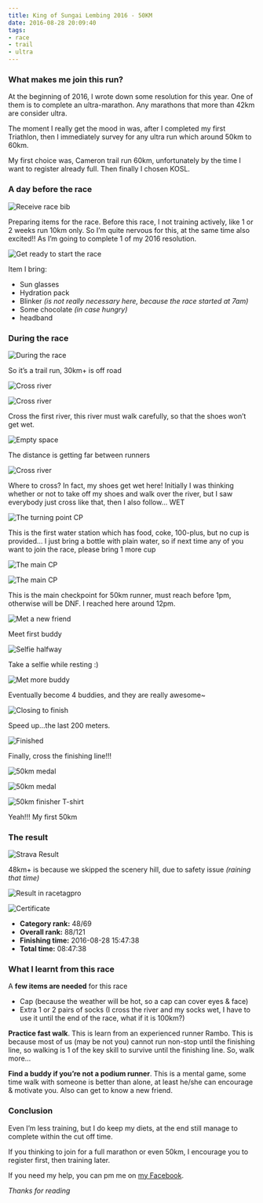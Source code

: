 ```yaml
---
title: King of Sungai Lembing 2016 - 50KM
date: 2016-08-28 20:09:40
tags:
- race
- trail
- ultra
---
```


### What makes me join this run?

At the beginning of 2016, I wrote down some resolution for this year. One of them is to complete an ultra-marathon. Any marathons that more than 42km are consider ultra.

The moment I really get the mood in was, after I completed my first Triathlon, then I immediately survey for any ultra run which around 50km to 60km.

My first choice was, Cameron trail run 60km, unfortunately by the time I want to register already full. Then finally I chosen KOSL.

### A day before the race

![Receive race bib](https://scontent.fkul1-1.fna.fbcdn.net/v/t1.0-9/14045584_1101502123267209_322620895212761064_n.jpg?oh=8d9d3046b32912aa7ab54a9ade8c988f&oe=586C422D)

Preparing items for the race. Before this race, I not training actively, like 1 or 2 weeks run 10km only. So I’m quite nervous for this, at the same time also excited!! As I’m going to complete 1 of my 2016 resolution.

![Get ready to start the race](https://scontent.fkul1-1.fna.fbcdn.net/v/t1.0-9/14089022_1102465819837506_1263527250989792721_n.jpg?oh=e34612b44081299a72123be59e7539dd&oe=5866B537)

Item I bring:

- Sun glasses
- Hydration pack
- Blinker _(is not really necessary here, because the race started at 7am)_
- Some chocolate _(in case hungry)_
- headband

### During the race

![During the race](https://scontent.fkul1-1.fna.fbcdn.net/v/t1.0-9/14063786_1102465836504171_7544805153908402588_n.jpg?oh=245ff907a7cc8a44512e1cc4af1253bf&oe=583C1F3A)

So it’s a trail run, 30km+ is off road

![Cross river](https://scontent.fkul1-1.fna.fbcdn.net/v/t1.0-9/14045961_1102465923170829_4215741024983639051_n.jpg?oh=933f2c9ce0b07fe3c0a8dc1810fae6d0&oe=5866AECE)

![Cross river](https://scontent.fkul1-1.fna.fbcdn.net/v/t1.0-9/14063961_1102465986504156_4652752038099933677_n.jpg?oh=db863f0eded807a689878a115ea7541b&oe=587B918D)

Cross the first river, this river must walk carefully, so that the shoes won’t get wet.

![Empty space](https://scontent.fkul1-1.fna.fbcdn.net/v/t1.0-9/14067546_1102466016504153_611187237855329010_n.jpg?oh=5f9dcc253fd71a1543f9eeb18205ca2f&oe=587CE63B)

The distance is getting far between runners

![Cross river](https://scontent.fkul1-1.fna.fbcdn.net/v/t1.0-9/14051815_1102466039837484_7642826906393058132_n.jpg?oh=ebbf1f5951317ff0bfa05355a017ff97&oe=58752A7B)

Where to cross? In fact, my shoes get wet here! Initially I was thinking whether or not to take off my shoes and walk over the river, but I saw everybody just cross like that, then I also follow… WET

![The turning point CP](https://scontent.fkul1-1.fna.fbcdn.net/v/t1.0-9/14064309_1102466053170816_7704078139504415730_n.jpg?oh=22aa907ec453c801a47c87143a6fb77b&oe=5884B9E5)

This is the first water station which has food, coke, 100-plus, but no cup is provided… I just bring a bottle with plain water, so if next time any of you want to join the race, please bring 1 more cup

![The main CP](https://scontent.fkul1-1.fna.fbcdn.net/v/t1.0-9/14117829_1102466083170813_9090866633006718590_n.jpg?oh=eafd9225bae6ae0d0b4db9681885d225&oe=587F3594)

![The main CP](https://scontent.fkul1-1.fna.fbcdn.net/v/t1.0-9/14102607_1102466123170809_8543535334523634252_n.jpg?oh=c67a9bec46f1aeb633cd208d289a5d1a&oe=586A85D7)

This is the main checkpoint for 50km runner, must reach before 1pm, otherwise will be DNF. I reached here around 12pm.

![Met a new friend](https://scontent.fkul1-1.fna.fbcdn.net/v/t1.0-9/14045957_1102466179837470_2607959750112034358_n.jpg?oh=7bc3bd15163e345a5ae09403e881d213&oe=5875491C)

Meet first buddy

![Selfie halfway](https://scontent.fkul1-1.fna.fbcdn.net/v/t1.0-9/14117804_1102466209837467_2013303166947819868_n.jpg?oh=2628532e929d682496410a04c8bb4363&oe=587FAFAA)

Take a selfie while resting :)

![Met more buddy](https://scontent.fkul1-1.fna.fbcdn.net/v/t1.0-9/14183827_1102466239837464_1345450530497900634_n.jpg?oh=821bf72673926e8f3a91aa7886ec1e3b&oe=58664968)

Eventually become 4 buddies, and they are really awesome~

![Closing to finish](https://scontent.fkul1-1.fna.fbcdn.net/t31.0-8/14195283_1102720393145382_1497728274435395774_o.jpg)

Speed up…the last 200 meters.

![Finished](https://scontent.fkul1-1.fna.fbcdn.net/v/t1.0-9/14141877_1102466296504125_5400660313816290685_n.jpg?oh=4bac616c16ec75fb125ee02b27b0e40e&oe=587A41C8)

Finally, cross the finishing line!!!

![50km medal](https://scontent.fkul1-1.fna.fbcdn.net/v/t1.0-9/14100544_1102466303170791_6665407672754179949_n.jpg?oh=e43cd66fc4d342be48c38211ba3e257d&oe=58859E14)

![50km medal](https://scontent.fkul1-1.fna.fbcdn.net/v/t1.0-9/14102349_1102466359837452_5206227381288274638_n.jpg?oh=3434376cbd099b2154acb8804cccffc1&oe=583E5485)

![50km finisher T-shirt](https://scontent.fkul1-1.fna.fbcdn.net/v/t1.0-9/14184510_1102466369837451_3046469476608943008_n.jpg?oh=43f26274cdd3f2606439e1ebb5778a57&oe=5867F8B8)

Yeah!!! My first 50km

### The result

![Strava Result](https://scontent.fkul1-1.fna.fbcdn.net/v/t1.0-9/14117734_1102719533145468_8753485030233093813_n.jpg?oh=b59765c245ede7fa34d6953a26ee7b2a&oe=587F482E)

48km+ is because we skipped the scenery hill, due to safety issue _(raining that time)_

![Result in racetagpro](https://c6.staticflickr.com/9/8769/29591043301_9ce6ca743a_b.jpg)

![Certificate](https://c6.staticflickr.com/9/8175/29047868333_aacf94b61b_b.jpg)

- **Category rank:** 48/69
- **Overall rank:** 88/121
- **Finishing time:** 2016-08-28 15:47:38
- **Total time:** 08:47:38

### What I learnt from this race

A **few items are needed** for this race

- Cap (because the weather will be hot, so a cap can cover eyes & face)
- Extra 1 or 2 pairs of socks (I cross the river and my socks wet, I have to use it until the end of the race, what if it is 100km?)

**Practice fast walk**. This is learn from an experienced runner Rambo. This is because most of us (may be not you) cannot run non-stop until the finishing line, so walking is 1 of the key skill to survive until the finishing line. So, walk more…

**Find a buddy if you’re not a podium runner**. This is a mental game, some time walk with someone is better than alone, at least he/she can encourage & motivate you. Also can get to know a new friend.

### Conclusion

Even I’m less training, but I do keep my diets, at the end still manage to complete within the cut off time.

If you thinking to join for a full marathon or even 50km, I encourage you to register first, then training later.

If you need my help, you can pm me on [my Facebook](https://www.facebook.com/jsify).

_Thanks for reading_
